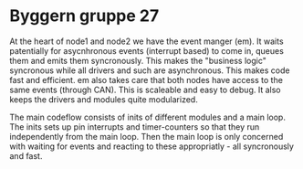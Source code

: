 # Byggern gruppe 27

At the heart of node1 and node2 we have the event manger (em). It waits patentially for asycnhronous events (interrupt based) to come in, queues them and emits them syncronously. This makes the "business logic" syncronous while all drivers and such are asynchronous. This makes code fast and efficient. em also takes care that both nodes have access to the same events (through CAN). This is scaleable and easy to debug. It also keeps the drivers and modules quite modularized.

The main codeflow consists of inits of different modules and a main loop. The inits sets up pin interrupts and timer-counters so that they run independently from the main loop. Then the main loop is only concerned with waiting for events and reacting to these appropriatly - all syncronously and fast.

